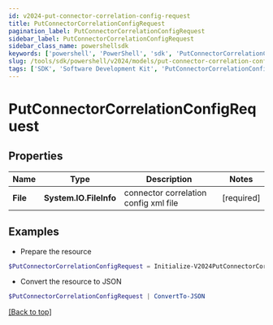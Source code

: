 ```yaml
---
id: v2024-put-connector-correlation-config-request
title: PutConnectorCorrelationConfigRequest
pagination_label: PutConnectorCorrelationConfigRequest
sidebar_label: PutConnectorCorrelationConfigRequest
sidebar_class_name: powershellsdk
keywords: ['powershell', 'PowerShell', 'sdk', 'PutConnectorCorrelationConfigRequest', 'V2024PutConnectorCorrelationConfigRequest'] 
slug: /tools/sdk/powershell/v2024/models/put-connector-correlation-config-request
tags: ['SDK', 'Software Development Kit', 'PutConnectorCorrelationConfigRequest', 'V2024PutConnectorCorrelationConfigRequest']
---
```



# PutConnectorCorrelationConfigRequest

## Properties

Name | Type | Description | Notes
------------ | ------------- | ------------- | -------------
**File** | **System.IO.FileInfo** | connector correlation config xml file | [required]

## Examples

- Prepare the resource
```powershell
$PutConnectorCorrelationConfigRequest = Initialize-V2024PutConnectorCorrelationConfigRequest  -File null
```

- Convert the resource to JSON
```powershell
$PutConnectorCorrelationConfigRequest | ConvertTo-JSON
```


[[Back to top]](#) 

